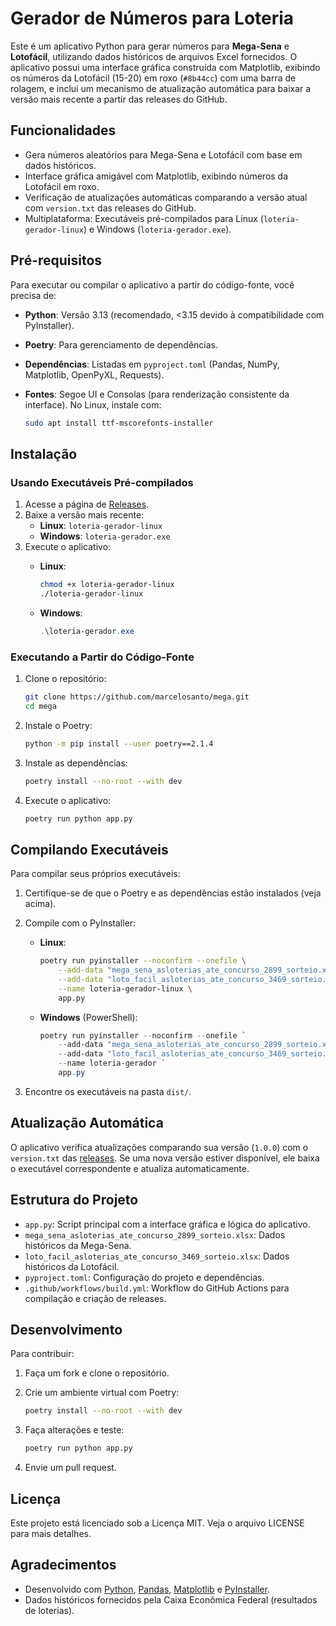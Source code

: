 
# Gerador de Números para Loteria

Este é um aplicativo Python para gerar números para **Mega-Sena** e **Lotofácil**, utilizando dados históricos de arquivos Excel fornecidos. O aplicativo possui uma interface gráfica construída com Matplotlib, exibindo os números da Lotofácil (15-20) em roxo (`#8b44cc`) com uma barra de rolagem, e inclui um mecanismo de atualização automática para baixar a versão mais recente a partir das releases do GitHub.

## Funcionalidades

-   Gera números aleatórios para Mega-Sena e Lotofácil com base em dados históricos.
-   Interface gráfica amigável com Matplotlib, exibindo números da Lotofácil em roxo.
-   Verificação de atualizações automáticas comparando a versão atual com `version.txt` das releases do GitHub.
-   Multiplataforma: Executáveis pré-compilados para Linux (`loteria-gerador-linux`) e Windows (`loteria-gerador.exe`).

## Pré-requisitos

Para executar ou compilar o aplicativo a partir do código-fonte, você precisa de:

-   **Python**: Versão 3.13 (recomendado, <3.15 devido à compatibilidade com PyInstaller).
-   **Poetry**: Para gerenciamento de dependências.
-   **Dependências**: Listadas em `pyproject.toml` (Pandas, NumPy, Matplotlib, OpenPyXL, Requests).
-   **Fontes**: Segoe UI e Consolas (para renderização consistente da interface). No Linux, instale com:
    
    ```bash
    sudo apt install ttf-mscorefonts-installer
    
    ```
    

## Instalação

### Usando Executáveis Pré-compilados

1.  Acesse a página de [Releases](https://github.com/marcelosanto/mega/releases).
2.  Baixe a versão mais recente:
    -   **Linux**: `loteria-gerador-linux`
    -   **Windows**: `loteria-gerador.exe`
3.  Execute o aplicativo:
    -   **Linux**:
        
        ```bash
        chmod +x loteria-gerador-linux
        ./loteria-gerador-linux
        
        ```
        
    -   **Windows**:
        
        ```powershell
        .\loteria-gerador.exe
        
        ```
        

### Executando a Partir do Código-Fonte

1.  Clone o repositório:
    
    ```bash
    git clone https://github.com/marcelosanto/mega.git
    cd mega
    
    ```
    
2.  Instale o Poetry:
    
    ```bash
    python -m pip install --user poetry==2.1.4
    
    ```
    
3.  Instale as dependências:
    
    ```bash
    poetry install --no-root --with dev
    
    ```
    
4.  Execute o aplicativo:
    
    ```bash
    poetry run python app.py
    
    ```
    

## Compilando Executáveis

Para compilar seus próprios executáveis:

1.  Certifique-se de que o Poetry e as dependências estão instalados (veja acima).
2.  Compile com o PyInstaller:
    -   **Linux**:
        
        ```bash
        poetry run pyinstaller --noconfirm --onefile \
            --add-data "mega_sena_asloterias_ate_concurso_2899_sorteio.xlsx:." \
            --add-data "loto_facil_asloterias_ate_concurso_3469_sorteio.xlsx:." \
            --name loteria-gerador-linux \
            app.py
        
        ```
        
    -   **Windows** (PowerShell):
        
        ```powershell
        poetry run pyinstaller --noconfirm --onefile `
            --add-data "mega_sena_asloterias_ate_concurso_2899_sorteio.xlsx;." `
            --add-data "loto_facil_asloterias_ate_concurso_3469_sorteio.xlsx;." `
            --name loteria-gerador `
            app.py
        
        ```
        
3.  Encontre os executáveis na pasta `dist/`.

## Atualização Automática

O aplicativo verifica atualizações comparando sua versão (`1.0.0`) com o `version.txt` das [releases](https://github.com/marcelosanto/mega/releases/latest/download/version.txt). Se uma nova versão estiver disponível, ele baixa o executável correspondente e atualiza automaticamente.

## Estrutura do Projeto

-   `app.py`: Script principal com a interface gráfica e lógica do aplicativo.
-   `mega_sena_asloterias_ate_concurso_2899_sorteio.xlsx`: Dados históricos da Mega-Sena.
-   `loto_facil_asloterias_ate_concurso_3469_sorteio.xlsx`: Dados históricos da Lotofácil.
-   `pyproject.toml`: Configuração do projeto e dependências.
-   `.github/workflows/build.yml`: Workflow do GitHub Actions para compilação e criação de releases.

## Desenvolvimento

Para contribuir:

1.  Faça um fork e clone o repositório.
2.  Crie um ambiente virtual com Poetry:
    
    ```bash
    poetry install --no-root --with dev
    
    ```
    
3.  Faça alterações e teste:
    
    ```bash
    poetry run python app.py
    
    ```
    
4.  Envie um pull request.

## Licença

Este projeto está licenciado sob a Licença MIT. Veja o arquivo LICENSE para mais detalhes.

## Agradecimentos

-   Desenvolvido com [Python](https://www.python.org/), [Pandas](https://pandas.pydata.org/), [Matplotlib](https://matplotlib.org/) e [PyInstaller](https://pyinstaller.org/).
-   Dados históricos fornecidos pela Caixa Econômica Federal (resultados de loterias).
